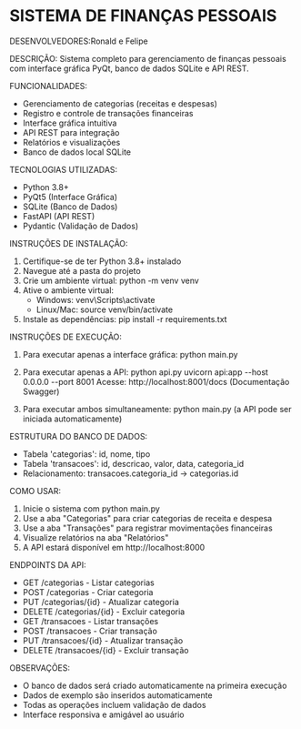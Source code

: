 
SISTEMA DE FINANÇAS PESSOAIS
============================

DESENVOLVEDORES:Ronald e Felipe 

DESCRIÇÃO: Sistema completo para gerenciamento de finanças pessoais com interface gráfica PyQt, banco de dados SQLite e API REST.

FUNCIONALIDADES:
- Gerenciamento de categorias (receitas e despesas)
- Registro e controle de transações financeiras
- Interface gráfica intuitiva
- API REST para integração
- Relatórios e visualizações
- Banco de dados local SQLite

TECNOLOGIAS UTILIZADAS:
- Python 3.8+
- PyQt5 (Interface Gráfica)
- SQLite (Banco de Dados)
- FastAPI (API REST)
- Pydantic (Validação de Dados)

INSTRUÇÕES DE INSTALAÇÃO:
1. Certifique-se de ter Python 3.8+ instalado
2. Navegue até a pasta do projeto
3. Crie um ambiente virtual: python -m venv venv
4. Ative o ambiente virtual:
   - Windows: venv\Scripts\activate
   - Linux/Mac: source venv/bin/activate
5. Instale as dependências: pip install -r requirements.txt

INSTRUÇÕES DE EXECUÇÃO:
1. Para executar apenas a interface gráfica:
   python main.py

2. Para executar apenas a API:
   python api.py
   uvicorn api:app --host 0.0.0.0 --port 8001
   Acesse: http://localhost:8001/docs (Documentação Swagger)

3. Para executar ambos simultaneamente:
   python main.py (a API pode ser iniciada automaticamente)

ESTRUTURA DO BANCO DE DADOS:
- Tabela 'categorias': id, nome, tipo
- Tabela 'transacoes': id, descricao, valor, data, categoria_id
- Relacionamento: transacoes.categoria_id -> categorias.id

COMO USAR:
1. Inicie o sistema com python main.py
2. Use a aba "Categorias" para criar categorias de receita e despesa
3. Use a aba "Transações" para registrar movimentações financeiras
4. Visualize relatórios na aba "Relatórios"
5. A API estará disponível em http://localhost:8000

ENDPOINTS DA API:
- GET /categorias - Listar categorias
- POST /categorias - Criar categoria
- PUT /categorias/{id} - Atualizar categoria
- DELETE /categorias/{id} - Excluir categoria
- GET /transacoes - Listar transações
- POST /transacoes - Criar transação
- PUT /transacoes/{id} - Atualizar transação
- DELETE /transacoes/{id} - Excluir transação

OBSERVAÇÕES:
- O banco de dados será criado automaticamente na primeira execução
- Dados de exemplo são inseridos automaticamente
- Todas as operações incluem validação de dados
- Interface responsiva e amigável ao usuário
